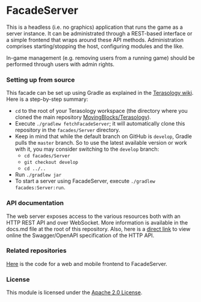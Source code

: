 # FacadeServer

This is a headless (i.e. no graphics) application that runs the game as a server instance.
It can be administrated through a REST-based interface or a simple frontend that wraps around these API methods.
Administration comprises starting/stopping the host, configuring modules and the like.

In-game management (e.g. removing users from a running game) should be performed through users with admin rights.

### Setting up from source

This facade can be set up using Gradle as explained in the [Terasology wiki](https://github.com/MovingBlocks/Terasology/wiki/Codebase-Structure#facades).
Here is a step-by-step summary:
* `cd` to the root of your Terasology workspace (the directory where you cloned the main repository [MovingBlocks/Terasology](https://github.com/MovingBlocks/Terasology)).
* Execute `./gradlew fetchFacadeServer`; it will automatically clone this repository in the `facades/Server` directory.
* Keep in mind that while the default branch on GitHub is `develop`, Gradle pulls the `master` branch. So to use the latest available version or work with it, you may consider switching to the `develop` branch:
    * `cd facades/Server`
    * `git checkout develop`
    * `cd ../..`
* Run `./gradlew jar`
* To start a server using FacadeServer, execute `./gradlew facades:Server:run`.

### API documentation

The web server exposes access to the various resources both with an HTTP REST API and over WebSocket.
More information is available in the docs.md file at the root of this repository.
Also, here is a [direct link](http://petstore.swagger.io/?url=https://raw.githubusercontent.com/gianluca-nitti/FacadeServer/rest-methods/swagger.json#/) to view online the Swagger/OpenAPI specification of the HTTP API.

### Related repositories
[Here](https://github.com/gianluca-nitti/FacadeServer-frontend) is the code for a web and mobile frontend to FacadeServer.

### License

This module is licensed under the [Apache 2.0 License](http://www.apache.org/licenses/LICENSE-2.0.html).
